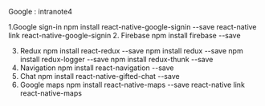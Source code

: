 Google : intranote4

1.Google sign-in
    npm install react-native-google-signin --save
    react-native link react-native-google-signin
2. Firebase 
    npm install firebase --save

3. Redux 
     npm install react-redux --save
     npm install redux --save
     npm install redux-logger --save
     npm install redux-thunk --save
4. Navigation 
     npm install react-navigation --save
5. Chat 
    npm install react-native-gifted-chat --save
6. Google maps 
    npm install react-native-maps --save
    react-native link react-native-maps